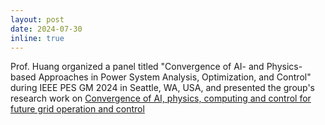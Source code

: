 ```yaml
---
layout: post
date: 2024-07-30 
inline: true
---
```


Prof. Huang organized a panel titled "Convergence of AI- and Physics-based Approaches in Power System Analysis, Optimization, and Control" during IEEE PES GM 2024 in Seattle, WA, USA, and presented the group's research work on [Convergence of AI, physics, computing and control for future grid operation and control](https://drive.google.com/file/d/17g06ghwfq4EthOmxiktPSh8L1wlU0Bve/view?usp=drive_link)